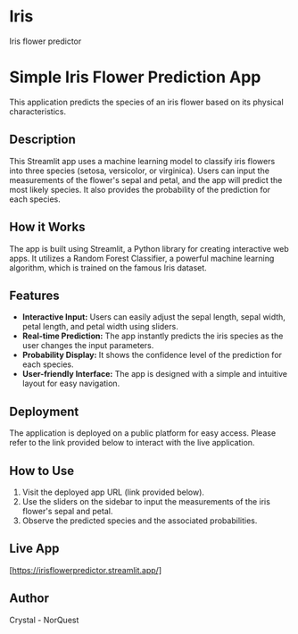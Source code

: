 # Iris
Iris flower predictor

# Simple Iris Flower Prediction App

This application predicts the species of an iris flower based on its physical characteristics.

## Description

This Streamlit app uses a machine learning model to classify iris flowers into three species (setosa, versicolor, or virginica). Users can input the measurements of the flower's sepal and petal, and the app will predict the most likely species. It also provides the probability of the prediction for each species.

## How it Works

The app is built using Streamlit, a Python library for creating interactive web apps. It utilizes a Random Forest Classifier, a powerful machine learning algorithm, which is trained on the famous Iris dataset.

## Features

- **Interactive Input:**  Users can easily adjust the sepal length, sepal width, petal length, and petal width using sliders.
- **Real-time Prediction:** The app instantly predicts the iris species as the user changes the input parameters.
- **Probability Display:** It shows the confidence level of the prediction for each species.
- **User-friendly Interface:** The app is designed with a simple and intuitive layout for easy navigation.


## Deployment

The application is deployed on a public platform for easy access. Please refer to the link provided below to interact with the live application.


## How to Use

1. Visit the deployed app URL (link provided below).
2. Use the sliders on the sidebar to input the measurements of the iris flower's sepal and petal.
3. Observe the predicted species and the associated probabilities.

## Live App

[https://irisflowerpredictor.streamlit.app/] 

## Author

Crystal - NorQuest

